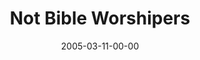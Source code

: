 ---
layout: message
category: message
series: "The Life"
title: "Not Bible Worshipers"
date: 2005-03-11-00-00
message_id: 129
sc-permalink-url: "http://soundcloud.com/crdschurch/not-bible-worshipers"
audio: "http://s3.amazonaws.com/crossroads-media/messages/audio/The_Life_03_03-11-05_Not_Bible_Worshipers.mp3"
audio-duration: "45:47"
tag: 
 - freedom
 - gospel
 - religion
 - jesus
 - information
 - the-life
 - wells
 - bible
explicit: false
---
